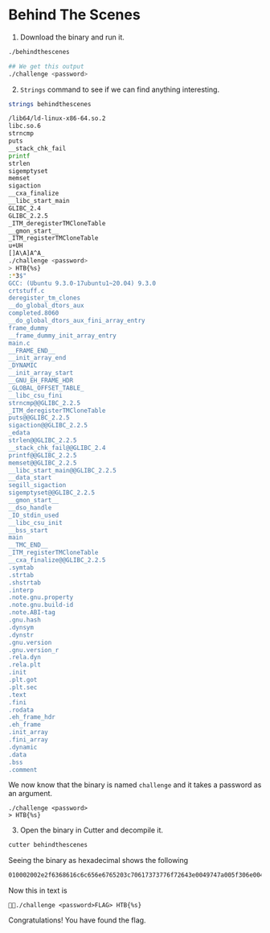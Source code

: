 # Behind The Scenes

1. Download the binary and run it.

```bash
./behindthescenes

## We get this output
./challenge <password>
```

2. `Strings` command to see if we can find anything interesting.

```bash
strings behindthescenes

/lib64/ld-linux-x86-64.so.2
libc.so.6
strncmp
puts
__stack_chk_fail
printf
strlen
sigemptyset
memset
sigaction
__cxa_finalize
__libc_start_main
GLIBC_2.4
GLIBC_2.2.5
_ITM_deregisterTMCloneTable
__gmon_start__
_ITM_registerTMCloneTable
u+UH
[]A\A]A^A_
./challenge <password>
> HTB{%s}
:*3$"
GCC: (Ubuntu 9.3.0-17ubuntu1~20.04) 9.3.0
crtstuff.c
deregister_tm_clones
__do_global_dtors_aux
completed.8060
__do_global_dtors_aux_fini_array_entry
frame_dummy
__frame_dummy_init_array_entry
main.c
__FRAME_END__
__init_array_end
_DYNAMIC
__init_array_start
__GNU_EH_FRAME_HDR
_GLOBAL_OFFSET_TABLE_
__libc_csu_fini
strncmp@@GLIBC_2.2.5
_ITM_deregisterTMCloneTable
puts@@GLIBC_2.2.5
sigaction@@GLIBC_2.2.5
_edata
strlen@@GLIBC_2.2.5
__stack_chk_fail@@GLIBC_2.4
printf@@GLIBC_2.2.5
memset@@GLIBC_2.2.5
__libc_start_main@@GLIBC_2.2.5
__data_start
segill_sigaction
sigemptyset@@GLIBC_2.2.5
__gmon_start__
__dso_handle
_IO_stdin_used
__libc_csu_init
__bss_start
main
__TMC_END__
_ITM_registerTMCloneTable
__cxa_finalize@@GLIBC_2.2.5
.symtab
.strtab
.shstrtab
.interp
.note.gnu.property
.note.gnu.build-id
.note.ABI-tag
.gnu.hash
.dynsym
.dynstr
.gnu.version
.gnu.version_r
.rela.dyn
.rela.plt
.init
.plt.got
.plt.sec
.text
.fini
.rodata
.eh_frame_hdr
.eh_frame
.init_array
.fini_array
.dynamic
.data
.bss
.comment
```

We now know that the binary is named `challenge` and it takes a password as an argument.

```
./challenge <password>
> HTB{%s}
```

3. Open the binary in Cutter and decompile it.

```bash
cutter behindthescenes
```

Seeing the binary as hexadecimal shows the following 

```bash
010002002e2f6368616c6c656e6765203c70617373776f72643e0049747a005f306e004c795f00554432003e204854427b25737d
```

Now this in text is

```
  ./challenge <password> FLAG> HTB{%s}
```

Congratulations! You have found the flag.